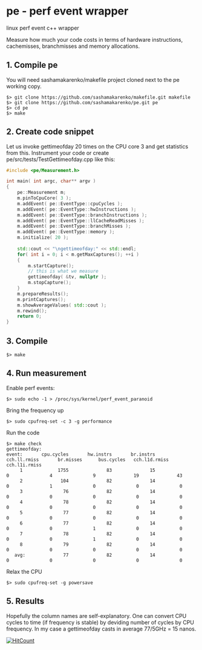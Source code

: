 # pe - perf event wrapper
linux perf event c++ wrapper

Measure how much your code costs in terms of hardware instructions, cachemisses, branchmisses and memory allocations.

## 1. Compile pe ##

You will need sashamakarenko/makefile project cloned next to the pe working copy.

```
$> git clone https://github.com/sashamakarenko/makefile.git makefile
$> git clone https://github.com/sashamakarenko/pe.git pe
$> cd pe
$> make
```

## 2. Create code snippet ##
Let us invoke gettimeofday 20 times on the CPU core 3 and get statistics from this.
Instrument your code or create pe/src/tests/TestGettimeofday.cpp like this:

```cpp
#include <pe/Measurement.h>

int main( int argc, char** argv )
{
    pe::Measurement m;
    m.pinToCpuCore( 3 );
    m.addEvent( pe::EventType::cpuCycles );
    m.addEvent( pe::EventType::hwInstructions );
    m.addEvent( pe::EventType::branchInstructions );
    m.addEvent( pe::EventType::llCacheReadMisses );
    m.addEvent( pe::EventType::branchMisses );
    m.addEvent( pe::EventType::memory );
    m.initialize( 20 );
    
    std::cout << "\ngettimeofday:" << std::endl;
    for( int i = 0; i < m.getMaxCaptures(); ++i )
    {
        m.startCapture();
        // this is what we measure
        gettimeofday( &tv, nullptr );
        m.stopCapture();
    }
    m.prepareResults();
    m.printCaptures();
    m.showAverageValues( std::cout );
    m.rewind();
    return 0;
}
```

##  3. Compile ##

```
$> make
```

## 4. Run measurement ##

Enable perf events:
```
$> sudo echo -1 > /proc/sys/kernel/perf_event_paranoid
```

Bring the frequency up
```
$> sudo cpufreq-set -c 3 -g performance
```

Run the code
```
$> make check
gettimeofday:
event:       cpu.cycles       hw.instrs       br.instrs    cch.ll.rmiss       br.misses      bus.cycles   cch.l1d.rmiss   cch.l1i.rmiss
     1             1755              83              15               0               4               9              19              43
     2              104              82              14               0               1               0               0               0
     3               76              82              14               0               0               0               0               0
     4               78              82              14               0               0               0               0               0
     5               77              82              14               0               0               0               0               0
     6               77              82              14               0               0               1               0               0
     7               78              82              14               0               0               1               0               0
     8               79              82              14               0               0               0               0               0
   avg:              77              82              14               0               0               0               0               0

```

Relax the CPU
```
$> sudo cpufreq-set -g powersave
```

## 5. Results ##

Hopefully the column names are self-explanatory.
One can convert CPU cycles to time (if frequency is stable) by deviding number of cycles by CPU frequency.
In my case a gettimeofday casts in average 77/5GHz = 15 nanos.

[![HitCount](https://hits.dwyl.com/sashamakarenko/pe.svg?style=flat)](http://hits.dwyl.com/sashamakarenko/pe)

